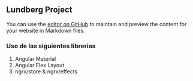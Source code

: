 ## Lundberg Project
You can use the [editor on GitHub](https://github.com/jesusvillamarin/Lundberg-project/edit/master/README.md) to maintain and preview the content for your website in Markdown files.

### Uso de las siguientes librerias 
1. Angular Material
2. Angular Flex Layout
3. ngrx/store & ngrx/effects


